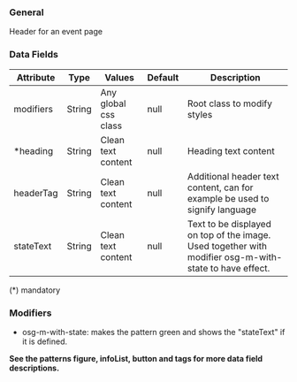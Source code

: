 ### General
Header for an event page

### Data Fields
| Attribute | Type | Values | Default | Description |
|---|---|---|---|---|
| modifiers | String | Any global css class | null | Root class to modify styles |
| *heading | String | Clean text content | null | Heading text content |
| headerTag | String | Clean text content | null | Additional header text content, can for example be used to signify language |
| stateText | String | Clean text content | null | Text to be displayed on top of the image. Used together with modifier osg-m-with-state to have effect. |

(*) mandatory

### Modifiers
- osg-m-with-state: makes the pattern green and shows the "stateText" if it is defined.

**See the patterns figure, infoList, button and tags for more data field descriptions.**
